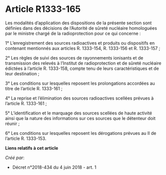 # Article R1333-165

Les modalités d’application des dispositions de la présente section sont définies dans des décisions de l’Autorité de sûreté
nucléaire homologuées par le ministre chargé de la radioprotection pour ce qui concerne :

1° L’enregistrement des sources radioactives et produits ou dispositifs en contenant mentionnés aux articles R. 1333-154, R.
1333-156 et R. 1333-157 ;

2° Les règles de suivi des sources de rayonnements ionisants et de transmission des relevés à l’Institut de radioprotection
et de sûreté nucléaire édictées à l’article R. 1333-158, compte tenu de leurs caractéristiques et de leur destination ;

3° Les conditions sur lesquelles reposent les prolongations accordées au titre de l’article R. 1333-161 ;

4° La reprise et l’élimination des sources radioactives scellées prévues à l’article R. 1333-161 ;

5° L’identification et le marquage des sources scellées de haute activité ainsi que la nature des informations sur ces
sources que le détenteur doit réunir ;

6° Les conditions sur lesquelles reposent les dérogations prévues au II de l’article R. 1333-153.

**Liens relatifs à cet article**

_Créé par_:

  - Décret n°2018-434 du 4 juin 2018 - art. 1
